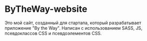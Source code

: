 # ByTheWay-website
Это мой сайт, созданный для стартапа, который разрабатывает приложение "By the Way". Написан с использованием SASS, JS, псевдоклассов CSS и псевдоэлементов CSS.
